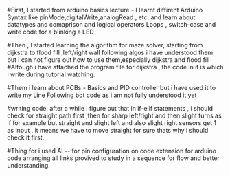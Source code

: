 #First, I started from arduino basics lecture - 
I learnt diffirent Arduino Syntax like pinMode,digitalWrite,analogRead , etc.
and learn about datatypes  and comaprison and logical operators
Loops , switch-case  and write code for a blinking a LED


#Then , I started learning the algorithm for maze solver, starting from dijkstra  to flood fill ,left/right wall following algos
i have understood them but i can not figure out how to use them,especially dijkstra and flood fill 
#Altough i have attached the program file for dijkstra , the code in it is which i write during tutorial watching.

#Them i learn about PCBs - Basics and PID controller but i have used it to write my Line Following bot code
as i am not fully understood it yet

#writing code, after  a while i figure out that in if-elif statements ,
i should check for straight path first ,then for sharp left/right and then slight turns as 
if for example but straight and slight left and also slight right sensors get 1 as input , it means we have to move straight for sure
thats why i should check it first. 


#Thing for i used AI --
for pin configuration on code
extension for arduino code
arranging all links provived to study in a sequence for flow and better understanding.

